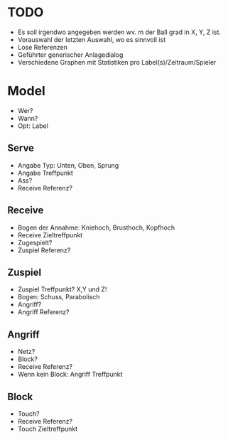 # TODO
* Es soll irgendwo angegeben werden wv. m der Ball grad in X, Y, Z ist.
* Vorauswahl der letzten Auswahl, wo es sinnvoll ist
* Lose Referenzen
* Geführter generischer Anlagedialog
* Verschiedene Graphen mit Statistiken pro Label(s)/Zeitraum/Spieler

# Model
* Wer?
* Wann?
* Opt: Label

## Serve
* Angabe Typ: Unten, Oben, Sprung
* Angabe Treffpunkt
* Ass?
* Receive Referenz?

## Receive
* Bogen der Annahme: Kniehoch, Brusthoch, Kopfhoch 
* Receive Zieltreffpunkt
* Zugespielt?
* Zuspiel Referenz?

## Zuspiel
* Zuspiel Treffpunkt? X,Y und Z!
* Bogen: Schuss, Parabolisch
* Angriff?
* Angriff Referenz?

## Angriff
* Netz?
* Block?
* Receive Referenz?
* Wenn kein Block: Angriff Treffpunkt

## Block
* Touch?
* Receive Referenz?
* Touch Zieltreffpunkt

